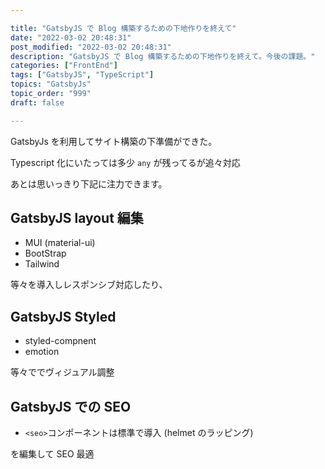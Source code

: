 ```yaml
---

title: "GatsbyJS で Blog 構築するための下地作りを終えて"
date: "2022-03-02 20:48:31"
post_modified: "2022-03-02 20:48:31"
description: "GatsbyJS で Blog 構築するための下地作りを終えて。今後の課題。"
categories: ["FrontEnd"]
tags: ["GatsbyJS", "TypeScript"]
topics: "GatsbyJs"
topic_order: "999"
draft: false

---
```


GatsbyJs を利用してサイト構築の下準備ができた。

Typescript 化にいたっては多少 `any` が残ってるが追々対応

あとは思いっきり下記に注力できます。

## GatsbyJS layout 編集

- MUI (material-ui)
- BootStrap
- Tailwind

等々を導入しレスポンシブ対応したり、

## GatsbyJS Styled

- styled-compnent
- emotion

等々ででヴィジュアル調整

## GatsbyJS での SEO

- `<seo>`コンポーネントは標準で導入 (helmet のラッピング)

を編集して SEO 最適
